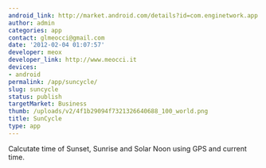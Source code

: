 ```yaml
---
android_link: http://market.android.com/details?id=com.enginetwork.app.suncycle
author: admin
categories: app
contact: glmeocci@gmail.com
date: '2012-02-04 01:07:57'
developer: meox
developer_link: http://www.meocci.it
devices: 
- android
permalink: /app/suncycle/
slug: suncycle
status: publish
targetMarket: Business
thumb: /uploads/v2/4f1b29094f7321326640688_100_world.png
title: SunCycle
type: app
---
```


Calcutate time of Sunset, Sunrise and Solar Noon using GPS and current time.